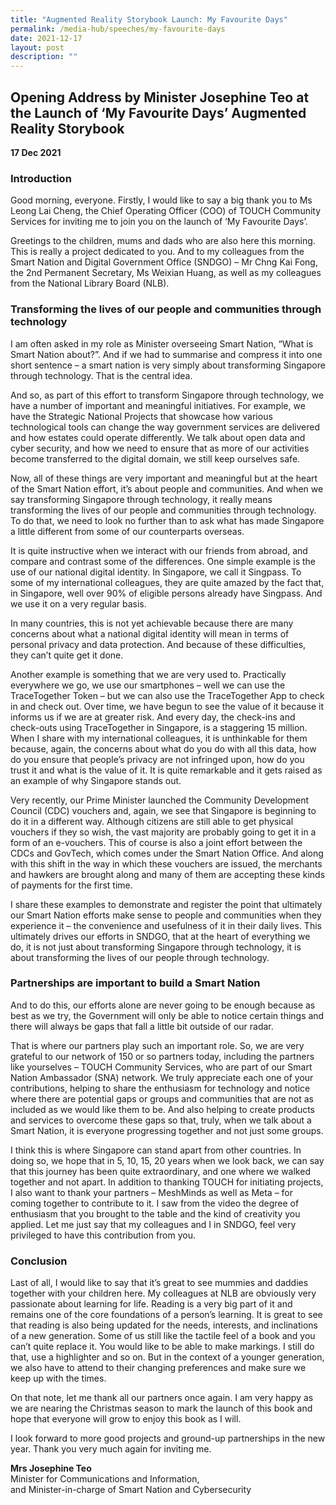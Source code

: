 ```yaml
---
title: "Augmented Reality Storybook Launch: My Favourite Days"
permalink: /media-hub/speeches/my-favourite-days
date: 2021-12-17
layout: post
description: ""
---
```

## Opening Address by Minister Josephine Teo at the Launch of  ‘My Favourite Days’ Augmented Reality Storybook

**17 Dec 2021**

### Introduction

Good morning, everyone. Firstly, I would like to say a big thank you to Ms Leong Lai Cheng, the Chief Operating Officer (COO) of TOUCH Community Services for inviting me to join you on the launch of ‘My Favourite Days’.

Greetings to the children, mums and dads who are also here this morning. This is really a project dedicated to you. And to my colleagues from the Smart Nation and Digital Government Office (SNDGO) – Mr Chng Kai Fong, the 2nd Permanent Secretary, Ms Weixian Huang, as well as my colleagues from the National Library Board (NLB). 

### Transforming the lives of our people and communities through technology

I am often asked in my role as Minister overseeing Smart Nation, “What is Smart Nation about?”. And if we had to summarise and compress it into one short sentence – a smart nation is very simply about transforming Singapore through technology. That is the central idea. 

And so, as part of this effort to transform Singapore through technology, we have a number of important and meaningful initiatives. For example, we have the Strategic National Projects that showcase how various technological tools can change the way government services are delivered and how estates could operate differently. We talk about open data and cyber security, and how we need to ensure that as more of our activities become transferred to the digital domain, we still keep ourselves safe. 

Now, all of these things are very important and meaningful but at the heart of the Smart Nation effort, it’s about people and communities. And when we say transforming Singapore through technology, it really means transforming the lives of our people and communities through technology. To do that, we need to look no further than to ask what has made Singapore a little different from some of our counterparts overseas. 

It is quite instructive when we interact with our friends from abroad, and compare and contrast some of the differences. One simple example is the use of our national digital identity. In Singapore, we call it Singpass. To some of my international colleagues, they are quite amazed by the fact that, in Singapore, well over 90% of eligible persons already have Singpass. And we use it on a very regular basis. 

In many countries, this is not yet achievable because there are many concerns about what a national digital identity will mean in terms of personal privacy and data protection. And because of these difficulties, they can’t quite get it done. 

Another example is something that we are very used to. Practically everywhere we go, we use our smartphones – well we can use the TraceTogether Token – but we can also use the TraceTogether App to check in and check out. Over time, we have begun to see the value of it because it informs us if we are at greater risk. And every day, the check-ins and check-outs using TraceTogether in Singapore, is a staggering 15 million. When I share with my international colleagues, it is unthinkable for them because, again, the concerns about what do you do with all this data, how do you ensure that people’s privacy are not infringed upon, how do you trust it and what is the value of it. It is quite remarkable and it gets raised as an example of why Singapore stands out.

Very recently, our Prime Minister launched the Community Development Council (CDC) vouchers and, again, we see that Singapore is beginning to do it in a different way. Although citizens are still able to get physical vouchers if they so wish, the vast majority are probably going to get it in a form of an e-vouchers. This of course is also a joint effort between the CDCs and GovTech, which comes under the Smart Nation Office. And along with this shift in the way in which these vouchers are issued, the merchants and hawkers are brought along and many of them are accepting these kinds of payments for the first time. 

I share these examples to demonstrate and register the point that ultimately our Smart Nation efforts make sense to people and communities when they experience it – the convenience and usefulness of it in their daily lives. This ultimately drives our efforts in SNDGO, that at the heart of everything we do, it is not just about transforming Singapore through technology, it is about transforming the lives of our people through technology.

### Partnerships are important to build a Smart Nation 

And to do this, our efforts alone are never going to be enough because as best as we try, the Government will only be able to notice certain things and there will always be gaps that fall a little bit outside of our radar. 

That is where our partners play such an important role. So, we are very grateful to our network of 150 or so partners today, including the partners like yourselves – TOUCH Community Services, who are part of our Smart Nation Ambassador (SNA) network. We truly appreciate each one of your contributions, helping to share the enthusiasm for technology and notice where there are potential gaps or groups and communities that are not as included as we would like them to be. And also helping to create products and services to overcome these gaps so that, truly, when we talk about a Smart Nation, it is everyone progressing together and not just some groups. 

I think this is where Singapore can stand apart from other countries. In doing so, we hope that in 5, 10, 15, 20 years when we look back, we can say that this journey has been quite extraordinary, and one where we walked together and not apart. In addition to thanking TOUCH for initiating projects, I also want to thank your partners – MeshMinds as well as Meta – for coming together to contribute to it. I saw from the video the degree of enthusiasm that you brought to the table and the kind of creativity you applied. Let me just say that my colleagues and I in SNDGO, feel very privileged to have this contribution from you. 

### Conclusion

Last of all, I would like to say that it’s great to see mummies and daddies together with your children here. My colleagues at NLB are obviously very passionate about learning for life. Reading is a very big part of it and remains one of the core foundations of a person’s learning. It is great to see that reading is also being updated for the needs, interests, and inclinations of a new generation. Some of us still like the tactile feel of a book and you can’t quite replace it. You would like to be able to make markings. I still do that, use a highlighter and so on. But in the context of a younger generation, we also have to attend to their changing preferences and make sure we keep up with the times. 

On that note, let me thank all our partners once again. I am very happy as we are nearing the Christmas season to mark the launch of this book and hope that everyone will grow to enjoy this book as I will. 

I look forward to more good projects and ground-up partnerships in the new year. Thank you very much again for inviting me.

**Mrs Josephine Teo**<br>
Minister for Communications and Information,<br>
and Minister-in-charge of Smart Nation and Cybersecurity